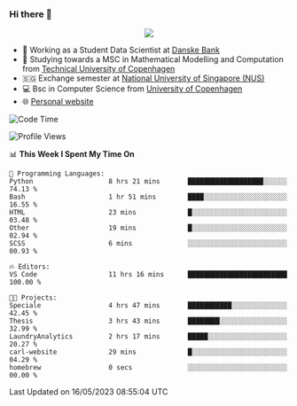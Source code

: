 ### Hi there 👋

<p align="center">
  <img src="https://media4.giphy.com/media/3ohzdKy5Z8TChSDuiA/giphy.gif?cid=ecf05e47r69cojk56gup9q8mep9liy48s94dn2uxsfh6fv39&rid=giphy.gif&ct=g" />
</p>

* 🏦 Working as a Student Data Scientist at [Danske Bank](https://danskebank.dk)
* 🧮 Studying towards a MSC in Mathematical Modelling and Computation from [Technical University of Copenhagen](https://www.dtu.dk)
* 🇸🇬 Exchange semester at [National University of Singapore (NUS)](https://www.nus.edu.sg)
* 💻 Bsc in Computer Science from [University of Copenhagen](https://www.ku.dk/english/)
* 🌐 [Personal website](https://fiskehandleren.github.io/carl-website/) 

<!--START_SECTION:waka-->
![Code Time](http://img.shields.io/badge/Code%20Time-285%20hrs%2050%20mins-blue)

![Profile Views](http://img.shields.io/badge/Profile%20Views-0-blue)

📊 **This Week I Spent My Time On** 

```text
💬 Programming Languages: 
Python                   8 hrs 21 mins       ███████████████████░░░░░░   74.13 % 
Bash                     1 hr 51 mins        ████░░░░░░░░░░░░░░░░░░░░░   16.55 % 
HTML                     23 mins             █░░░░░░░░░░░░░░░░░░░░░░░░   03.48 % 
Other                    19 mins             █░░░░░░░░░░░░░░░░░░░░░░░░   02.94 % 
SCSS                     6 mins              ░░░░░░░░░░░░░░░░░░░░░░░░░   00.93 % 

🔥 Editors: 
VS Code                  11 hrs 16 mins      █████████████████████████   100.00 % 

🐱‍💻 Projects: 
Speciale                 4 hrs 47 mins       ███████████░░░░░░░░░░░░░░   42.45 % 
Thesis                   3 hrs 43 mins       ████████░░░░░░░░░░░░░░░░░   32.99 % 
LaundryAnalytics         2 hrs 17 mins       █████░░░░░░░░░░░░░░░░░░░░   20.27 % 
carl-website             29 mins             █░░░░░░░░░░░░░░░░░░░░░░░░   04.29 % 
homebrew                 0 secs              ░░░░░░░░░░░░░░░░░░░░░░░░░   00.00 % 
```


 Last Updated on 16/05/2023 08:55:04 UTC
<!--END_SECTION:waka-->
